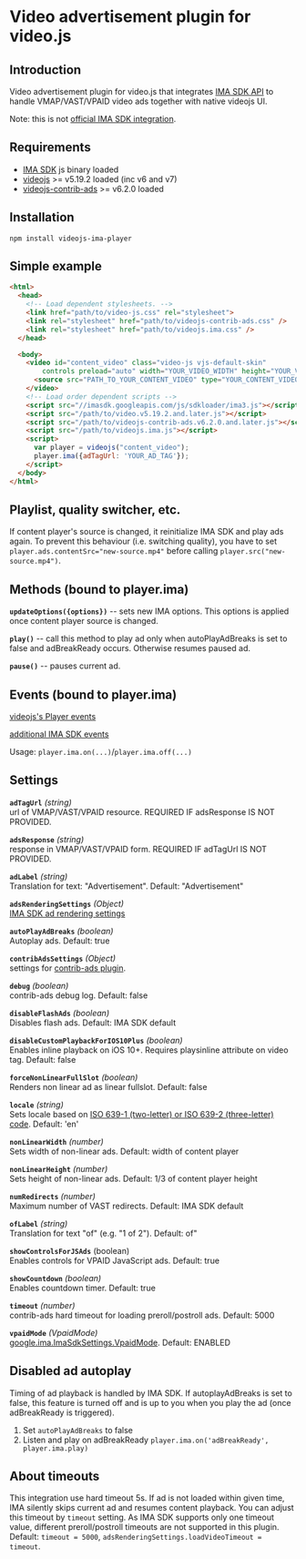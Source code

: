 # Video advertisement plugin for video.js

Introduction
------------

Video advertisement plugin for video.js that integrates [IMA SDK API](https://developers.google.com/interactive-media-ads/docs/sdks/html5/v3/apis) 
to handle VMAP/VAST/VPAID video ads together with native videojs UI.

Note: this is not [official IMA SDK integration](https://github.com/googleads/videojs-ima).

Requirements
------------

- [IMA SDK](https://developers.google.com/interactive-media-ads/docs/sdks/html5/v3/apis) js binary loaded
- [videojs](https://github.com/videojs/video.js) >= v5.19.2 loaded (inc v6 and v7)
- [videojs-contrib-ads](https://github.com/videojs/videojs-contrib-ads) >= v6.2.0 loaded

Installation
--------------

```
npm install videojs-ima-player
```

Simple example
--------------

```html
<html>
  <head>
    <!-- Load dependent stylesheets. -->
    <link href="path/to/video-js.css" rel="stylesheet">
    <link rel="stylesheet" href="path/to/videojs-contrib-ads.css" />
    <link rel="stylesheet" href="path/to/videojs.ima.css" />
  </head>

  <body>
    <video id="content_video" class="video-js vjs-default-skin"
        controls preload="auto" width="YOUR_VIDEO_WIDTH" height="YOUR_VIDEO_HEIGHT">
      <source src="PATH_TO_YOUR_CONTENT_VIDEO" type="YOUR_CONTENT_VIDEO_TYPE" />
    </video>
    <!-- Load order dependent scripts -->
    <script src="//imasdk.googleapis.com/js/sdkloader/ima3.js"></script>
    <script src="/path/to/video.v5.19.2.and.later.js"></script>
    <script src="/path/to/videojs-contrib-ads.v6.2.0.and.later.js"></script>
    <script src="/path/to/videojs.ima.js"></script>
    <script>
      var player = videojs("content_video");
      player.ima({adTagUrl: 'YOUR_AD_TAG'});
    </script>
  </body>
</html>
```

Playlist, quality switcher, etc.
--------------------------------

If content player's source is changed, it reinitialize IMA SDK and play ads again. To prevent this behaviour (i.e. switching quality), 
you have to set ``player.ads.contentSrc="new-source.mp4"`` before calling ``player.src("new-source.mp4")``.

Methods (bound to player.ima)
-----------------------------

**`updateOptions({options})`** -- sets new IMA options. This options is applied once content player source is changed. 

**`play()`** -- call this method to play ad only when autoPlayAdBreaks is set to false and adBreakReady occurs. Otherwise resumes paused ad.

**`pause()`** -- pauses current ad.

Events (bound to player.ima)
----------------------------

[videojs's Player events](https://docs.videojs.com/player#event:beforepluginsetup:$name)

[additional IMA SDK events](https://developers.google.com/interactive-media-ads/docs/sdks/html5/v3/apis#ima.AdEvent.Type)

Usage: `player.ima.on(...)`/`player.ima.off(...)`

Settings
--------

**`adTagUrl`** *(string)*  
url of VMAP/VAST/VPAID resource. REQUIRED IF adsResponse IS NOT PROVIDED.

**`adsResponse`** *(string)*  
response in VMAP/VAST/VPAID form. REQUIRED IF adTagUrl IS NOT PROVIDED.

**`adLabel`** *(string)*  
Translation for text: "Advertisement". Default: "Advertisement"

**`adsRenderingSettings`** *(Object)*  
[IMA SDK ad rendering settings](https://developers.google.com/interactive-media-ads/docs/sdks/html5/v3/apis#ima.AdsRenderingSettings)

**`autoPlayAdBreaks`** *(boolean)*  
Autoplay ads. Default: true

**`contribAdsSettings`** *(Object)*  
settings for [contrib-ads plugin](http://videojs.github.io/videojs-contrib-ads/integrator/options.html).

**`debug`** *(boolean)*  
contrib-ads debug log. Default: false

**`disableFlashAds`** *(boolean)*  
Disables flash ads. Default: IMA SDK default

**`disableCustomPlaybackForIOS10Plus`** *(boolean)*  
Enables inline playback on iOS 10+. Requires playsinline attribute on video tag. Default: false

**`forceNonLinearFullSlot`** *(boolean)*  
Renders non linear ad as linear fullslot. Default: false

**`locale`** *(string)*  
Sets locale based on [ISO 639-1 (two-letter) or ISO 639-2 (three-letter) code](http://www.loc.gov/standards/iso639-2/php/English_list.php). Default: 'en'

**`nonLinearWidth`** *(number)*  
Sets width of non-linear ads. Default: width of content player

**`nonLinearHeight`** *(number)*  
Sets height of non-linear ads. Default: 1/3 of content player height

**`numRedirects`** *(number)*  
Maximum number of VAST redirects. Default: IMA SDK default

**`ofLabel`** *(string)*  
Translation for text "of" (e.g. "1 of 2"). Default: of"

**`showControlsForJSAds`** (boolean)  
Enables controls for VPAID JavaScript ads. Default: true

**`showCountdown`** *(boolean)*  
Enables countdown timer. Default: true

**`timeout`** *(number)*  
contrib-ads hard timeout for loading preroll/postroll ads. Default: 5000

**`vpaidMode`** *(VpaidMode)*  
[google.ima.ImaSdkSettings.VpaidMode](//developers.google.com/interactive-media-ads/docs/sdks/html5/v3/apis#ima.ImaSdkSettings.VpaidMode). Default: ENABLED


Disabled ad autoplay
--------------------

Timing of ad playback is handled by IMA SDK. If autoplayAdBreaks is set to false,
this feature is turned off and is up to you when you play the ad
(once adBreakReady is triggered).

1. Set ```autoPlayAdBreaks``` to false
2. Listen and play on adBreakReady ```player.ima.on('adBreakReady', player.ima.play)```

About timeouts
--------------

This integration use hard timeout 5s. If ad is not loaded within given time,
IMA silently skips current ad and resumes content playback. You can adjust this
timeout by `timeout` setting. As IMA SDK supports only one timeout value, 
different preroll/postroll timeouts are not supported in this plugin. 
Default: `timeout = 5000`, `adsRenderingSettings.loadVideoTimeout = timeout`.